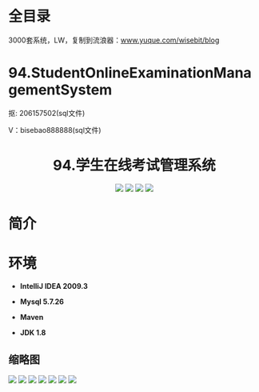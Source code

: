 # 全目录

3000套系统，LW，复制到流浪器：www.yuque.com/wisebit/blog

# 94.StudentOnlineExaminationManagementSystem

<p>抠: 206157502(sql文件)</p>
<p>V：bisebao888888(sql文件)</p>

<p><h1 align="center">94.学生在线考试管理系统</h1></p>

<p align="center">
	<img src="https://img.shields.io/badge/jdk-1.8-orange.svg"/>
    <img src="https://img.shields.io/badge/spring-5.x-lightgrey.svg"/>
    <img src="https://img.shields.io/badge/struts2-3.x-blue.svg"/>
    <img src="https://img.shields.io/badge/hibernate-3.x-blue.svg"/>
</p>

# 简介
>
# 环境

- <b>IntelliJ IDEA 2009.3</b>

- <b>Mysql 5.7.26</b>

- <b>Maven</b>

- <b>JDK 1.8</b>



## 缩略图

![](https://bitwise.oss-cn-heyuan.aliyuncs.com/2024/9/10/5a30daec-6363-43c1-b271-71fe26eea8c3.png)
![](https://bitwise.oss-cn-heyuan.aliyuncs.com/2024/9/10/e74c1282-3c64-425e-96fb-5139910768dc.png)
![](https://bitwise.oss-cn-heyuan.aliyuncs.com/2024/9/10/fc6aa3f8-8f0e-4738-b616-92bbd466202c.png)
![](https://bitwise.oss-cn-heyuan.aliyuncs.com/2024/9/10/d490c3fd-6076-4ecd-ab71-35be9a4e196d.png)
![](https://bitwise.oss-cn-heyuan.aliyuncs.com/2024/9/10/65309747-1c37-4a26-9702-842f74998d85.png)
![](https://bitwise.oss-cn-heyuan.aliyuncs.com/2024/9/10/946810ee-37e0-48ba-bc6b-6ad9ecf8f132.png)
![](https://bitwise.oss-cn-heyuan.aliyuncs.com/2024/9/10/3aff88a2-0401-49ee-b545-db482f410c86.png)

